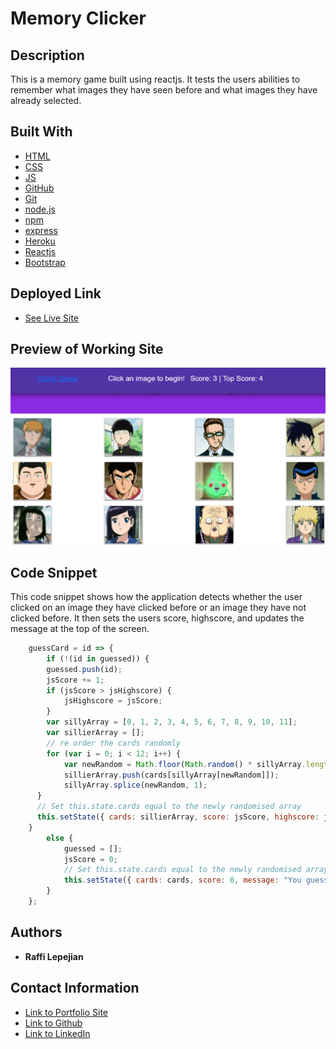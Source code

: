 # Memory Clicker

## Description
This is a memory game built using reactjs. It tests the users abilities to remember what images they have seen before and what images they have already selected.

## Built With

* [HTML](https://developer.mozilla.org/en-US/docs/Web/HTML)
* [CSS](https://developer.mozilla.org/en-US/docs/Web/CSS)
* [JS](https://www.javascript.com/)
* [GitHub](https://github.com/)
* [Git](https://git-scm.com/)
* [node.js](https://nodejs.org/en/)
* [npm](https://www.npmjs.com/)
* [express](https://www.npmjs.com/package/express)
* [Heroku](https://dashboard.heroku.com/)
* [Reactjs](https://reactjs.org/)
* [Bootstrap](https://getbootstrap.com/)

## Deployed Link

* [See Live Site]()

## Preview of Working Site

![Image](memoryPreview.png)

## Code Snippet
This code snippet shows how the application detects whether the user clicked on an image they have clicked before or an image they have not clicked before. It then sets the users score, highscore, and updates the message at the top of the screen. 

```javascript
    guessCard = id => {
        if (!(id in guessed)) {
        guessed.push(id);
        jsScore += 1;
        if (jsScore > jsHighscore) {
            jsHighscore = jsScore;
        }
        var sillyArray = [0, 1, 2, 3, 4, 5, 6, 7, 8, 9, 10, 11];
        var sillierArray = [];
        // re order the cards randomly
        for (var i = 0; i < 12; i++) {
            var newRandom = Math.floor(Math.random() * sillyArray.length);
            sillierArray.push(cards[sillyArray[newRandom]]);
            sillyArray.splice(newRandom, 1);
      }
      // Set this.state.cards equal to the newly randomised array
      this.setState({ cards: sillierArray, score: jsScore, highscore: jsHighscore, message: "You guessed correctly!" });
    }
        else {
            guessed = [];
            jsScore = 0;
            // Set this.state.cards equal to the newly randomised array
            this.setState({ cards: cards, score: 0, message: "You guessed incorrectly! Start over!" });
        }
    };
```

## Authors

* **Raffi Lepejian** 

## Contact Information

- [Link to Portfolio Site](https://rslepejian.github.io/updated-portfolio/)
- [Link to Github](https://github.com/rslepejian)
- [Link to LinkedIn](https://linkedin.com/in/raffi-lepejian-071876153)